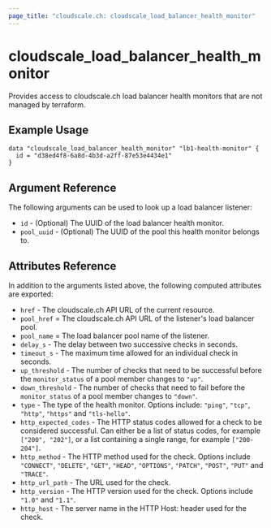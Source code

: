 ```yaml
---
page_title: "cloudscale.ch: cloudscale_load_balancer_health_monitor"
---
```


# cloudscale\_load\_balancer\_health\_monitor

Provides access to cloudscale.ch load balancer health monitors that are not managed by terraform.

## Example Usage

```hcl
data "cloudscale_load_balancer_health_monitor" "lb1-health-monitor" {
  id = "d38ed4f8-6a8d-4b3d-a2ff-87e53e4434e1"
}
```

## Argument Reference

The following arguments can be used to look up a load balancer listener:

* `id` - (Optional) The UUID of the load balancer health monitor.
* `pool_uuid` - (Optional) The UUID of the pool this health monitor belongs to.

## Attributes Reference

In addition to the arguments listed above, the following computed attributes are exported:

* `href` - The cloudscale.ch API URL of the current resource.
* `pool_href` = The cloudscale.ch API URL of the listener's load balancer pool.
* `pool_name` = The load balancer pool name of the listener.
* `delay_s` - The delay between two successive checks in seconds.
* `timeout_s` - The maximum time allowed for an individual check in seconds.
* `up_threshold` - The number of checks that need to be successful before the `monitor_status` of a pool member changes to `"up"`.
* `down_threshold` - The number of checks that need to fail before the `monitor_status` of a pool member changes to `"down"`.
* `type` - The type of the health monitor. Options include: `"ping"`, `"tcp"`, `"http"`, `"https"` and `"tls-hello"`.
* `http_expected_codes` - The HTTP status codes allowed for a check to be considered successful. Can either be a list of status codes, for example `["200", "202"]`, or a list containing a single range, for example `["200-204"]`.
* `http_method` - The HTTP method used for the check. Options include `"CONNECT"`, `"DELETE"`, `"GET"`, `"HEAD"`, `"OPTIONS"`, `"PATCH"`, `"POST"`, `"PUT"` and `"TRACE"`.
* `http_url_path` - The URL used for the check.
* `http_version` - The HTTP version used for the check. Options include `"1.0"` and `"1.1"`.
* `http_host` - The server name in the HTTP Host: header used for the check.